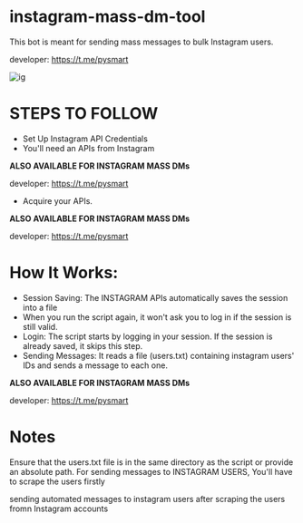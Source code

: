 # instagram-mass-dm-tool
This bot is meant for sending mass messages to bulk Instagram users. 

developer: https://t.me/pysmart

![ig](https://github.com/user-attachments/assets/b183d66e-98fc-4ebc-9127-f7f8cadceab0)


# STEPS TO FOLLOW
- Set Up Instagram API Credentials
- You'll need an APIs from Instagram
 
<b>ALSO AVAILABLE FOR INSTAGRAM MASS DMs</b>

developer: https://t.me/pysmart

- Acquire your APIs.

<b>ALSO AVAILABLE FOR INSTAGRAM MASS DMs</b>

developer: https://t.me/pysmart

# How It Works:
- Session Saving: The INSTAGRAM APIs automatically saves the session into a file 
- When you run the script again, it won't ask you to log in if the session is still valid.
- Login: The script starts by logging in your session. If the session is already saved, it skips this step.
- Sending Messages: It reads a file (users.txt) containing instagram users' IDs and sends a message to each one.

<b>ALSO AVAILABLE FOR INSTAGRAM MASS DMs</b>

developer: https://t.me/pysmart

# Notes
Ensure that the users.txt file is in the same directory as the script or provide an absolute path.
For sending messages to INSTAGRAM USERS, You'll have to scrape the users firstly

sending automated messages to instagram  users after scraping the users fromn Instagram accounts
